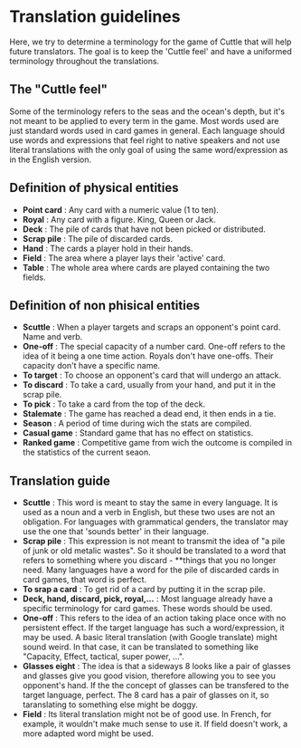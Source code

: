 # Translation guidelines

Here, we try to determine a terminology for the game of Cuttle that will help future translators.  The goal is to keep the 'Cuttle feel' and have a uniformed terminology throughout the translations.


## The "Cuttle feel"
Some of the terminology refers to the seas and the ocean's depth, but it's not meant to be applied to every term in the game.  Most words used are just standard words used in card games in general. Each language should use words and expressions that feel right to native speakers and not use literal translations with the only goal of using the same word/expression as in the English version.  


## Definition of physical entities

- **Point card** :  Any card with a numeric value (1 to ten).
- **Royal** :  Any card with a figure.  King, Queen or Jack.
- **Deck** :  The pile of cards that have not been picked or distributed.
- **Scrap pile** :  The pile of discarded cards.
- **Hand** :  The cards a player hold in their hands.
- **Field** :  The area where a player lays their 'active' card.
- **Table** :  The whole area where cards are played containing the two fields.


## Definition of non phisical entities

- **Scuttle** :  When a player targets and scraps an opponent's point card.  Name and verb.
- **One-off** :  The special capacity of a number card.  One-off refers to the idea of it being a one time action.  Royals don't have one-offs. Their capacity don't have a specific name.
- **To target** :  To choose an opponent's card that will undergo an attack.
- **To discard** :  To take a card, usually from your hand, and put it in the scrap pile.
- **To pick** :  To take a card from the top of the deck.
- **Stalemate** :  The game has reached a dead end, it then ends in a tie.
- **Season** :  A period of time during wich the stats are compiled.
- **Casual game** :  Standard game that has no effect on statistics.
- **Ranked game** :  Competitive game from wich the outcome is compiled in the statistics of the current seaon.


## Translation guide

- **Scuttle** :  This word is meant to stay the same in every language.  It is used as a noun and a verb in English, but these two uses are not an obligation.  For languages with grammatical genders, the translator may use the one that 'sounds better' in their language.
- **Scrap pile** :  This expression is not meant to transmit the idea of "a pile of junk or old metalic wastes".  So it should be translated to a word that refers to something where you discard - **things that you no longer need.  Many languages have a word for the pile of discarded cards in card games, that word is perfect.
- **To srap a card** :  To get rid of a card by putting it in the scrap pile.  
- **Deck, hand, discard, pick, royal,...** :  Most language already have a specific terminology for card games.  These words should be used.
- **One-off** :  This refers to the idea of an action taking place once with no persistent effect.  If the target language has such a word/expression, it may be used. 
  A basic literal translation (with Google translate) might sound weird.  In that case, it can be translated to something like "Capacity, Effect, tactical, super power, ...". 
- **Glasses eight** :  The idea is that a sideways 8 looks like a pair of glasses and glasses give you good vision, therefore allowing you to see you opponent's hand.  If the the concept of glasses can be transfered to the target language, perfect. The 8 card has a pair of glasses on it, so taranslating to something else might be doggy.
- **Field** :  Its literal translation might not be of good use.  In French, for example, it wouldn't make much sense to use it. If field doesn't work, a more adapted word might be used.